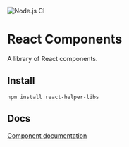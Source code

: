 ![Node.js CI](https://github.com/msenyoo/react-helper-libs/workflows/Node.js%20CI/badge.svg)

# React Components

A library of React components.

## Install

```
npm install react-helper-libs
```

## Docs

[Component documentation](https://msenyoo.github.io/react-helper-libs/)
